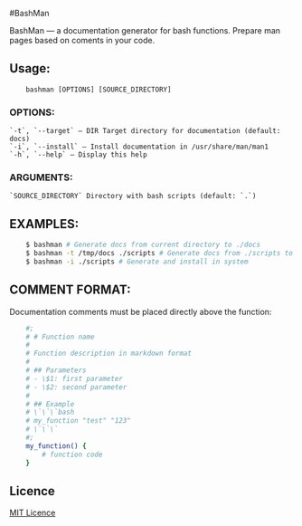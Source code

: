 #BashMan

BashMan — a documentation generator for bash functions. Prepare man pages based on coments in your code. 

## Usage:

```
    bashman [OPTIONS] [SOURCE_DIRECTORY]
```
### OPTIONS:
    `-t`, `--target` – DIR Target directory for documentation (default: docs)
    `-i`, `--install` – Install documentation in /usr/share/man/man1
    `-h`, `--help` – Display this help

### ARGUMENTS:
    `SOURCE_DIRECTORY` Directory with bash scripts (default: `.`)

## EXAMPLES:

```bash 
    $ bashman # Generate docs from current directory to ./docs
    $ bashman -t /tmp/docs ./scripts # Generate docs from ./scripts to /tmp/docs
    $ bashman -i ./scripts # Generate and install in system
```

## COMMENT FORMAT:

Documentation comments must be placed directly above the function:

```bash
    #;
    # # Function name
    # 
    # Function description in markdown format
    # 
    # ## Parameters
    # - \$1: first parameter 
    # - \$2: second parameter
    # 
    # ## Example
    # \`\`\`bash
    # my_function "test" "123"
    # \`\`\`
    #;
    my_function() {
        # function code
    }
```

## Licence 

[MIT Licence](LICENSE) 